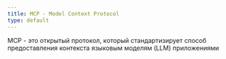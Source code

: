 ```yaml
---
title: MCP - Model Context Protocol
type: default
--- 
```


MCP - это открытый протокол, который стандартизирует способ предоставления контекста языковым моделям (LLM) приложениями